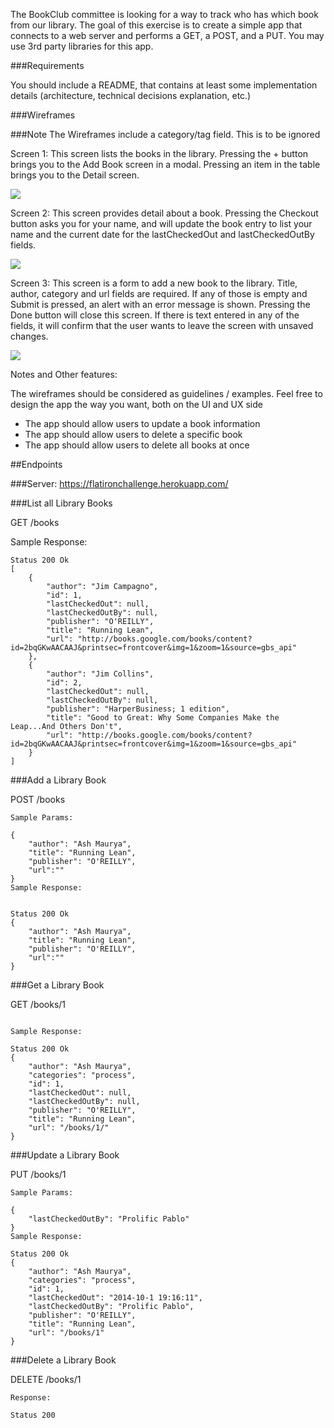 
The BookClub committee is looking for a way to track who has which book from our library. The goal of this exercise is to create a simple app that connects to a web server and performs a GET, a POST, and a PUT. You may use 3rd party libraries for this app.

###Requirements

 
You should include a README, that contains at least some implementation details (architecture, technical decisions explanation, etc.)


###Wireframes

###Note The Wireframes include a category/tag field. This is to be ignored

Screen 1: This screen lists the books in the library. Pressing the + button brings you to the Add Book screen in a modal. Pressing an item in the table brings you to the Detail screen.

![](http://prolific-interview.herokuapp.com/static/ios/screen-1.png)

Screen 2: This screen provides detail about a book. Pressing the Checkout button asks you for your name, and will update the book entry to list your name and the current date for the lastCheckedOut and lastCheckedOutBy fields.

![](http://prolific-interview.herokuapp.com/static/ios/screen-2.png)


Screen 3: This screen is a form to add a new book to the library. Title, author, category and url fields are required. If any of those is empty and Submit is pressed, an alert with an error message is shown. Pressing the Done button will close this screen. If there is text entered in any of the fields, it will confirm that the user wants to leave the screen with unsaved changes.

![](http://prolific-interview.herokuapp.com/static/ios/screen-3.png)

Notes and Other features:

The wireframes should be considered as guidelines / examples. Feel free to design the app the way you want, both on the UI and UX side

* The app should allow users to update a book information
* The app should allow users to delete a specific book
* The app should allow users to delete all books at once


##Endpoints

###Server: https://flatironchallenge.herokuapp.com/


###List all Library Books

GET /books



Sample Response:

```
Status 200 Ok
[
    {
        "author": "Jim Campagno",
        "id": 1,
        "lastCheckedOut": null,
        "lastCheckedOutBy": null,
        "publisher": "O'REILLY",
        "title": "Running Lean",
        "url": "http://books.google.com/books/content?id=2bqGKwAACAAJ&printsec=frontcover&img=1&zoom=1&source=gbs_api"
    },
    {
        "author": "Jim Collins",
        "id": 2,
        "lastCheckedOut": null,
        "lastCheckedOutBy": null,
        "publisher": "HarperBusiness; 1 edition",
        "title": "Good to Great: Why Some Companies Make the Leap...And Others Don't",
        "url": "http://books.google.com/books/content?id=2bqGKwAACAAJ&printsec=frontcover&img=1&zoom=1&source=gbs_api"
    }
]

```

###Add a Library Book

POST /books

```
Sample Params:

{
    "author": "Ash Maurya",
    "title": "Running Lean",
    "publisher": "O'REILLY",
    "url":""
}
Sample Response:


Status 200 Ok
{
    "author": "Ash Maurya",
    "title": "Running Lean",
    "publisher": "O'REILLY",
    "url":""
}

```
###Get a Library Book

GET /books/1

```

Sample Response:

Status 200 Ok
{
    "author": "Ash Maurya",
    "categories": "process",
    "id": 1,
    "lastCheckedOut": null,
    "lastCheckedOutBy": null,
    "publisher": "O'REILLY",
    "title": "Running Lean",
    "url": "/books/1/"
}
```


###Update a Library Book

PUT /books/1

```
Sample Params:

{
    "lastCheckedOutBy": "Prolific Pablo"
}
Sample Response:

Status 200 Ok
{
    "author": "Ash Maurya",
    "categories": "process",
    "id": 1,
    "lastCheckedOut": "2014-10-1 19:16:11",
    "lastCheckedOutBy": "Prolific Pablo",
    "publisher": "O'REILLY",
    "title": "Running Lean",
    "url": "/books/1"
}

```


###Delete a Library Book

DELETE /books/1

```
Response:

Status 200 
```
